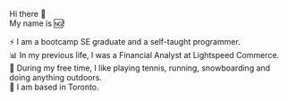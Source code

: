 Hi there 👋 
<br />
My name is 🆖!

⚡️ I am a bootcamp SE graduate and a self-taught programmer.
<br />
📊 In my previous life, I was a Financial Analyst at Lightspeed Commerce.
<br />
🎾 During my free time, I like playing tennis, running, snowboarding and doing anything outdoors.
<br />
📌 I am based in Toronto.
